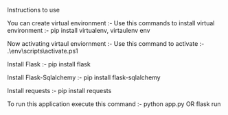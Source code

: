 Instructions to use

You can create virtual environment :- 
  Use this commands to install virtual environment :- 
    pip install virtualenv, virtaulenv env

Now activating virtaul enviornment :- 
  Use this command to activate :-
    .\env\scripts\activate.ps1

Install Flask :- 
  pip install flask

Install Flask-Sqlalchemy :- 
  pip install flask-sqlalchemy

Install requests :- 
  pip install requests

To run this application execute this command :-
  python app.py OR flask run
